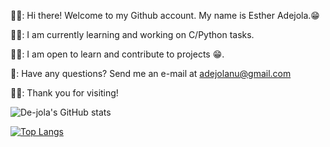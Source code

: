 👋🏽: Hi there! Welcome to my Github account. My name is Esther Adejola.😁

💪🏽: I am currently learning and working on C/Python tasks.

✍🏽: I am open to learn and contribute to projects 😁.

📧: Have any questions? Send me an e-mail at adejolanu@gmail.com

👋🏽: Thank you for visiting!

![De-jola's GitHub stats](https://github-readme-stats.vercel.app/api?username=De-jola&show_icons=true&theme=tokyonight)

[![Top Langs](https://github-readme-stats.vercel.app/api/top-langs/?username=De-jola)](https://github.com/De-jola/github-readme-stats)
